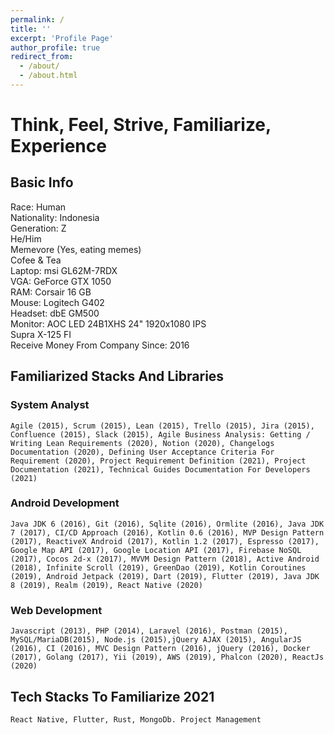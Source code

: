 ```yaml
---
permalink: /
title: ''
excerpt: 'Profile Page'
author_profile: true
redirect_from:
  - /about/
  - /about.html
---
```


# Think, Feel, Strive, Familiarize, Experience

## Basic Info

Race: Human  
Nationality: Indonesia  
Generation: Z  
He/Him  
Memevore (Yes, eating memes)  
Cofee & Tea  
Laptop: msi GL62M-7RDX  
VGA: GeForce GTX 1050  
RAM: Corsair 16 GB  
Mouse: Logitech G402  
Headset: dbE GM500  
Monitor: AOC LED 24B1XHS 24" 1920x1080 IPS  
Supra X-125 FI  
Receive Money From Company Since: 2016

## Familiarized Stacks And Libraries

### System Analyst

`Agile (2015), Scrum (2015), Lean (2015), Trello (2015), Jira (2015), Confluence (2015), Slack (2015), Agile Business Analysis: Getting / Writing Lean Requirements (2020), Notion (2020), Changelogs Documentation (2020), Defining User Acceptance Criteria For Requirement (2020), Project Requirement Definition (2021), Project Documentation (2021), Technical Guides Documentation For Developers (2021)`

### Android Development

`Java JDK 6 (2016), Git (2016), Sqlite (2016), Ormlite (2016), Java JDK 7 (2017), CI/CD Approach (2016), Kotlin 0.6 (2016), MVP Design Pattern (2017), ReactiveX Android (2017), Kotlin 1.2 (2017), Espresso (2017), Google Map API (2017), Google Location API (2017), Firebase NoSQL (2017), Cocos 2d-x (2017), MVVM Design Pattern (2018), Active Android (2018), Infinite Scroll (2019), GreenDao (2019), Kotlin Coroutines (2019), Android Jetpack (2019), Dart (2019), Flutter (2019), Java JDK 8 (2019), Realm (2019), React Native (2020)`

### Web Development

`Javascript (2013), PHP (2014), Laravel (2016), Postman (2015), MySQL/MariaDB(2015), Node.js (2015),jQuery AJAX (2015), AngularJS (2016), CI (2016), MVC Design Pattern (2016), jQuery (2016), Docker (2017), Golang (2017), Yii (2019), AWS (2019), Phalcon (2020), ReactJs (2020)`

## Tech Stacks To Familiarize 2021

`React Native, Flutter, Rust, MongoDb. Project Management`
